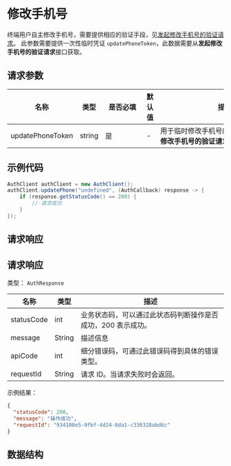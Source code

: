 # 修改手机号

<LastUpdated />

终端用户自主修改手机号，需要提供相应的验证手段，见[发起修改手机号的验证请求](./verify-update-phone-request.md)。
此参数需要提供一次性临时凭证 `updatePhoneToken`，此数据需要从**发起修改手机号的验证请求**接口获取。

## 请求参数

| 名称 | 类型 | <div style="width:80px">是否必填</div> | 默认值 | <div style="width:300px">描述</div> | <div style="width:200px"></div>示例值</div> |
| ---- | ---- | ---- | ---- | ---- | ---- |
| updatePhoneToken | string | 是 | - | 用于临时修改手机号的 token，可从**发起修改手机号的验证请求**接口获取。  | `xxxx` |


## 示例代码
```java
AuthClient authClient = new AuthClient();
authClient.updatePhone("undefined", (AuthCallback) response -> {
    if (response.getStatusCode() == 200) {
        // 请求成功
    }
});
```


## 请求响应

## 请求响应

类型： `AuthResponse`

| 名称       | 类型   | 描述                                                         |
| ---------- | ------ | ------------------------------------------------------------ |
| statusCode | int    | 业务状态码，可以通过此状态码判断操作是否成功，200 表示成功。 |
| message    | String | 描述信息                                                     |
| apiCode    | int    | 细分错误码，可通过此错误码得到具体的错误类型。               |
| requestId  | String | 请求 ID。当请求失败时会返回。                                |



示例结果：

```json
{
  "statusCode": 200,
  "message": "操作成功",
  "requestId": "934108e5-9fbf-4d24-8da1-c330328abd6c"
}
```

## 数据结构

